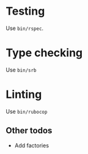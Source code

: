 # Testing

Use `bin/rspec`.

# Type checking

Use `bin/srb`

# Linting

Use `bin/rubocop`

## Other todos
- Add factories
